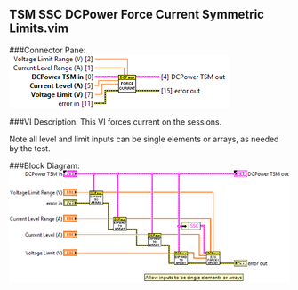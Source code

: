 ## **TSM SSC DCPower Force Current Symmetric Limits.vim**
###Connector Pane:
![alt text](/docs/images/DCPower/TSM%20SSC%20DCPower%20Force%20Current%20Symmetric%20Limits.vimc.png "TSM SSC DCPower Force Current Symmetric Limits.vim connector pane")

###VI Description:
This VI forces current on the sessions.

Note all level and limit inputs can be single elements or arrays, as needed by the test.

###Block Diagram:
![alt text](/docs/images/DCPower/TSM%20SSC%20DCPower%20Force%20Current%20Symmetric%20Limits.vimd.png "TSM SSC DCPower Force Current Symmetric Limits.vim block diagram")
